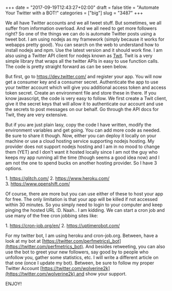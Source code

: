 +++
date = "2017-09-19T12:43:27+02:00"
draft = false
title = "Automate Your Twitter with a BOT!"
categories = ["big"]
slug = "3487"
+++

We all have Twitter accounts and we all tweet stuff. But sometimes, we all suffer from information overload. And we all need to get more followers right? So one of the things we can do is automate Twitter posts using a tweet bot. I am using nodejs as my framework (simply because it works for webapps pretty good). You can search on the web to understand how to install nodejs and npm. Use the latest version and it should work fine. I am also using a Twitter API client for nodejs known as [Twit](https://github.com/ttezel/twit). Twit is a very simple library that wraps all the twitter APIs in easy to use function calls. The code is pretty straight forward as can be seen below.

<script src="https://ideone.com/e.js/osfiAv" type="text/javascript"></script>

But first, go to https://dev.twitter.com/ and register your app. You will now get a consumer key and a consumer secret. Authenticate the app to use your twitter account which will give you additional access token and access token secret. Create an environment file and store these in there. If you know javascript, the code is very easy to follow. We first create a Twit client, give it the secret keys that will allow it to authenticate our account and use the secrets to post messages on our behalf. Go through the API docs for Twit, they are very extensive.

But if you are just plain lasy, copy the code I have written, modify the environment variables and get going. You can add more code as needed. Be sure to share it though. Now, either you can deploy it locally on your machine or use a cloud hosting service supporting nodejs hosting. My provider does not support nodejs hosting and I am in no mood to change them (YET) and I don't want it hosted locally since I am not the guy who keeps my app running all the time (though seems a good idea now) and I am not the one to spend bucks on another hosting provider. So I have 3 options.

1. https://glitch.com/ 2. https://www.heroku.com/ 3. https://www.openshift.com/

Of course, there are more but you can use either of these to host your app for free. The only limitation is that your app will be killed if not accessed within 30 minutes. So you simply need to login to your computer and keep pinging the hosted URL :D. Naah.. I am kidding. We can start a cron job and use many of the free cron jobbing sites like:

1. https://cron-job.org/en/ 2. https://uptimerobot.com/

For my twitter bot, I am using heroku and cron-job.org. Between, have a look at my bot at [https://twitter.com/perfmetrics\_bot](https://twitter.com/perfmetrics_bot). And besides retweeting, you can also use the bot to greet your new followers, say good by to people who unfollow you, gather some statistics, etc. I will write a different article on that one (once I update my bot). Between, be sure to follow my proper Twitter Account [https://twitter.com/wolverine2k](https://twitter.com/wolverine2k) and show your support.

ENJOY!
